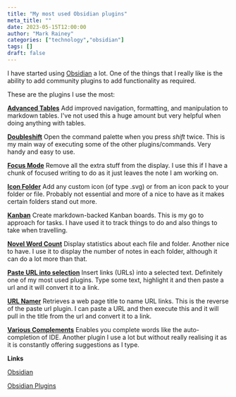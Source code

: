 ```yaml
---
title: "My most used Obsidian plugins"
meta_title: ""
date: 2023-05-15T12:00:00
author: "Mark Rainey"
categories: ["technology","obsidian"]
tags: []
draft: false
---
```


I have started using [Obsidian](https://obsidian.md/) a lot. One of the things that I really like is the ability to add community plugins to add functionality as required.


These are the plugins I use the most:

**[Advanced Tables](https://github.com/tgrosinger/advanced-tables-obsidian)** 
Add improved navigation, formatting, and manipulation to markdown tables. I've not used this a huge amount but very helpful when doing anything with tables.

**[Doubleshift](https://github.com/Qwyntex/doubleshift)** 
Open the command palette when you press *shift* twice. This is my main way of executing some of the other plugins/commands. Very handy and easy to use.

**[Focus Mode](https://github.com/ryanpcmcquen/obsidian-focus-mode)**
Remove all the extra stuff from the display. I use this if I have a chunk of focused writing to do as it just leaves the note I am working on.

**[Icon Folder](https://github.com/FlorianWoelki/obsidian-icon-folder)** 
Add any custom icon (of type .svg) or from an icon pack to your folder or file. Probably not essential and more of a nice to have as it makes certain folders stand out more.

**[Kanban](https://github.com/mgmeyers/obsidian-kanban)** 
Create markdown-backed Kanban boards. This is my go to approach for tasks. I have used it to track things to do and also things to take when travelling.

**[Novel Word Count](https://github.com/isaaclyman/novel-word-count-obsidian)** 
Display statistics about each file and folder. Another nice to have. I use it to display the number of notes in each folder, although it can do a lot more than that.

**[Paste URL into selection](https://github.com/denolehov/obsidian-url-into-selection)**
Insert links (URLs) into a selected text. Definitely one of my most used plugins. Type some text, highlight it and then paste a url and it will convert it to a link.

**[URL Namer](https://github.com/zfei/obsidian-url-namer)**
Retrieves a web page title to name URL links. This is the reverse of the paste url plugin. I can paste a URL and then execute this and it will pull in the title from the url and convert it to a link.

**[Various Complements](https://github.com/tadashi-aikawa/obsidian-various-complements-plugin)**
Enables you complete words like the auto-completion of IDE. Another plugin I use a lot but without really realising it as it is constantly offering suggestions as I type.

__Links__

[Obsidian](https://obsidian.md/)

[Obsidian Plugins](https://obsidian.md/plugins)
